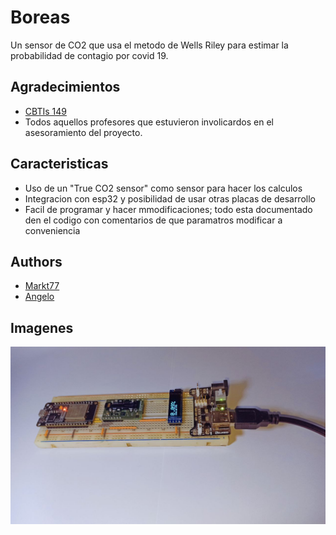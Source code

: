 
# Boreas
Un sensor de CO2 que usa el metodo de Wells Riley para estimar la probabilidad
de contagio por covid 19.



## Agradecimientos

 - [CBTIs 149](http://www.cbtis149.edu.mx/)
 - Todos aquellos profesores que estuvieron involicardos en el asesoramiento del proyecto.
 

## Caracteristicas

- Uso de un "True CO2 sensor" como sensor para hacer los calculos
- Integracion con esp32 y posibilidad de usar otras placas de desarrollo
- Facil de programar y hacer mmodificaciones; todo esta documentado den el codigo con comentarios de que paramatros modificar a conveniencia



## Authors

- [Markt77](https://github.com/Markt77)
- [Angelo](https://github.com/angelo-dising)



## Imagenes

![Test Image 4](https://github.com/angelo-dising/Boreas/blob/main/photo5141194141462538749.jpg)


